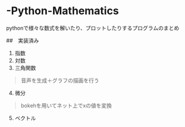 # -Python-Mathematics
pythonで様々な数式を解いたり、プロットしたりするプログラムのまとめ

##　実装済み
1. 指数
2. 対数
3. 三角関数
>音声を生成＋グラフの描画を行う
4. 微分
>bokehを用いてネット上でxの値を変換
5. ベクトル
